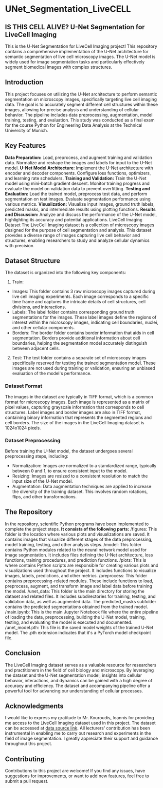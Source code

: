 # UNet_Segmentation_LiveCELL
## IS THIS CELL ALIVE? U-Net Segmentation for LiveCell Imaging
This is the U-Net Segmentation for LiveCell Imaging project! This repository contains a comprehensive implementation of the U-Net architecture for semantic segmentation of live cell microscopy images. The U-Net model is widely used for image segmentation tasks and particularly effectively segment biomedical images with complex structures.

## Introduction
This project focuses on utilizing the U-Net architecture to perform semantic segmentation on microscopy images, specifically targeting live cell imaging data. The goal is to accurately segment different cell structures within these images, allowing for precise analysis and understanding of cellular behavior. The pipeline includes data preprocessing, augmentation, model training, testing, and evaluation.
This study was conducted as a final exam for the course Python for Engineering Data Analysis at the Technical University of Munich.

## Key Features
**Data Preparation:** Load, preprocess, and augment training and validation data. Normalize and reshape the images and labels for input to the U-Net model.
**U-Net Model Architecture:** Implement the U-Net architecture with encoder and decoder components. Configure loss functions, optimizers, and learning rate schedulers.
**Training and Validation:** Train the U-Net model using mini-batch gradient descent. Monitor training progress and evaluate the model on validation data to prevent overfitting.
**Testing and Evaluation:** Load the trained model, preprocess test data, and perform segmentation on test images. Evaluate segmentation performance using various metrics.
**Visualization:** Visualize input images, ground truth labels, predicted masks, and intermediate results using plotting functions.
**Results and Discussion:** Analyze and discuss the performance of the U-Net model, highlighting its accuracy and potential applications.
LiveCell Imaging Dataset
The LiveCell Imaging dataset is a collection of microscopy images designed for the purpose of cell segmentation and analysis. This dataset provides a diverse range of images capturing live cell behavior and structures, enabling researchers to study and analyze cellular dynamics with precision.

## Dataset Structure
The dataset is organized into the following key components:
1. Train: 
- Images: This folder contains 3 raw microscopy images captured during live cell imaging experiments. Each image corresponds to a specific time frame and captures the intricate details of cell structures, cell divisions, and interactions.
- Labels: The label folder contains corresponding ground truth segmentations for the images. These label images define the regions of interest within the microscopy images, indicating cell boundaries, nuclei, and other cellular components.
- Borders: The border folder contains border information that aids in cell segmentation. Borders provide additional information about cell boundaries, helping the segmentation model accurately distinguish between adjacent cells.

2. Test:
The test folder contains a separate set of microscopy images specifically reserved for testing the trained segmentation model. These images are not used during training or validation, ensuring an unbiased evaluation of the model's performance.

### Dataset Format
The images in the dataset are typically in TIFF format, which is a common format for microscopy images. Each image is represented as a matrix of pixel values, capturing grayscale information that corresponds to cell structures. Label images and border images are also in TIFF format, containing binary information that represents the segmented regions and cell borders. The size of the images in the LiveCell Imaging dataset is 1024x1024 pixels. 

### Dataset Preprocessing
Before training the U-Net model, the dataset undergoes several preprocessing steps, including:
- Normalization: Images are normalized to a standardized range, typically between 0 and 1, to ensure consistent input to the model.
- Resizing: Images are resized to a consistent resolution to match the input size of the U-Net model.
- Augmentation: Data augmentation techniques are applied to increase the diversity of the training dataset. This involves random rotations, flips, and other transformations.

## The Repository
In the repository, scientific Python programs have been implemented to complete the project steps.
**It consists of the following parts:**
/figures: This folder is the location where various plots and visualizations are saved. It contains images that visualize different stages of the data preprocessing, model training, testing, and other analysis steps. 
/model: This folder contains Python modules related to the neural network model used for image segmentation. It includes files defining the U-Net architecture, loss functions, training procedures, and prediction functions.
/plots: This is where contains Python scripts are responsible for creating various plots and visualizations used throughout the project. It includes functions to visualize images, labels, predictions, and other metrics.
/preprocess: This folder contains preprocessing-related modules. These include functions to load, preprocess, augment, and transform image and label data before training the model.
/unet_data: This folder is the main directory for storing the dataset and related files. It includes subdirectories for training, testing, and validation data, as well as augmented data. The predicted_masks subfolder contains the predicted segmentations obtained from the trained model.
/main.ipynb: This is the main Jupyter Notebook file where the entire pipeline of loading the data, preprocessing, building the U-Net model, training, testing, and evaluating the model is executed and documented.
/unet_model.pth: This file is the saved model weights of the trained U-Net model. The .pth extension indicates that it's a PyTorch model checkpoint file.

## Conclusion
The LiveCell Imaging dataset serves as a valuable resource for researchers and practitioners in the field of cell biology and microscopy. By leveraging the dataset and the U-Net segmentation model, insights into cellular behavior, interactions, and dynamics can be gained with a high degree of accuracy and efficiency. The dataset and accompanying pipeline offer a powerful tool for advancing our understanding of cellular processes.

## Acknowledgments
I would like to express my gratitude to Mr. Kouroudis, Ioannis for providing me access to the LiveCell Imaging dataset used in this project. The dataset can be accessed at [data source link](https://mega.nz/folder/G9hT3SRY#He6hD4SiU3g1bMFxgsbTDw). All lecturers' contribution has been instrumental in enabling me to carry out research and experiments in the field of image segmentation. I greatly appreciate their support and guidance throughout this project.

## Contributing
Contributions to this project are welcome! If you find any issues, have suggestions for improvements, or want to add new features, feel free to submit a pull request.



